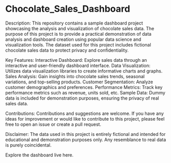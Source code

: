# Chocolate_Sales_Dashboard

Description:
This repository contains a sample dashboard project showcasing the analysis and visualization of chocolate sales data.
The purpose of this project is to provide a practical demonstration of data analysis and dashboard creation using popular data science and visualization tools.
The dataset used for this project includes fictional chocolate sales data to protect privacy and confidentiality.

Key Features:
Interactive Dashboard: Explore sales data through an interactive and user-friendly dashboard interface.
Data Visualization: Utilizes data visualization libraries to create informative charts and graphs.
Sales Analysis: Gain insights into chocolate sales trends, seasonal variations, and top-selling products.
Customer Segmentation: Analyze customer demographics and preferences.
Performance Metrics: Track key performance metrics such as revenue, units sold, etc.
Sample Data: Dummy data is included for demonstration purposes, ensuring the privacy of real sales data.

Contributions:
Contributions and suggestions are welcome.
If you have any ideas for improvement or would like to contribute to this project, please feel free to open an issue or create a pull request.

Disclaimer:
The data used in this project is entirely fictional and intended for educational and demonstration purposes only. Any resemblance to real data is purely coincidental.

Explore the dashboard live here.
